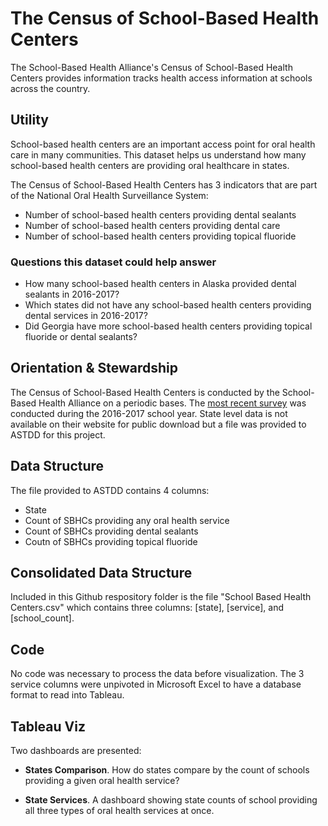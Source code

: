 # The Census of School-Based Health Centers

The School-Based Health Alliance's Census of School-Based Health Centers provides information tracks health access information at schools across the country. 

## Utility

School-based health centers are an important access point for oral health care in many communities. This dataset helps us understand how many school-based health centers are providing oral healthcare in states.

The Census of School-Based Health Centers has 3 indicators that are part of the National Oral Health Surveillance System:
* Number of school-based health centers providing dental sealants
* Number of school-based health centers providing dental care
* Number of school-based health centers providing topical fluoride

### Questions this dataset could help answer

* How many school-based health centers in Alaska provided dental sealants in 2016-2017?
* Which states did not have any school-based health centers providing dental services in 2016-2017?
* Did Georgia have more school-based health centers providing topical fluoride or dental sealants?

## Orientation & Stewardship  

The Census of School-Based Health Centers is conducted by the School-Based Health Alliance on a periodic bases. The [most recent survey](https://www.sbh4all.org/school-health-care/national-census-of-school-based-health-centers/) was conducted during the 2016-2017 school year. State level data is not available on their website for public download but a file was provided to ASTDD for this project.

## Data Structure

The file provided to ASTDD contains 4 columns: 
* State
* Count of SBHCs providing any oral health service
* Count of SBHCs providing dental sealants
* Coutn of SBHCs providing topical fluoride

## Consolidated Data Structure

Included in this Github respository folder is the file "School Based Health Centers.csv" which contains three columns: [state], [service], and [school_count].

## Code

No code was necessary to process the data before visualization. The 3 service columns were unpivoted in Microsoft Excel to have a database format to read into Tableau.

## Tableau Viz

Two dashboards are presented:

* **States Comparison**. How do states compare by the count of schools providing a given oral health service?

* **State Services**. A dashboard showing state counts of school providing all three types of oral health services at once.


